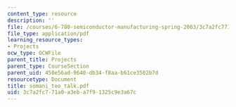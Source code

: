 ```yaml
---
content_type: resource
description: ''
file: /courses/6-780-semiconductor-manufacturing-spring-2003/3c7a2fc771a0a3eba7f91325c9e3a67c_somani_teo_talk.pdf
file_type: application/pdf
learning_resource_types:
- Projects
ocw_type: OCWFile
parent_title: Projects
parent_type: CourseSection
parent_uid: 450e56ad-9640-db34-f8aa-b61ce3502b7d
resourcetype: Document
title: somani_teo_talk.pdf
uid: 3c7a2fc7-71a0-a3eb-a7f9-1325c9e3a67c
---
```

